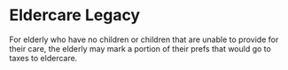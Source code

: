 # Eldercare Legacy

For elderly who have no children or children that are unable to provide for their care, the elderly may mark a portion of their prefs that would go to taxes to eldercare.

